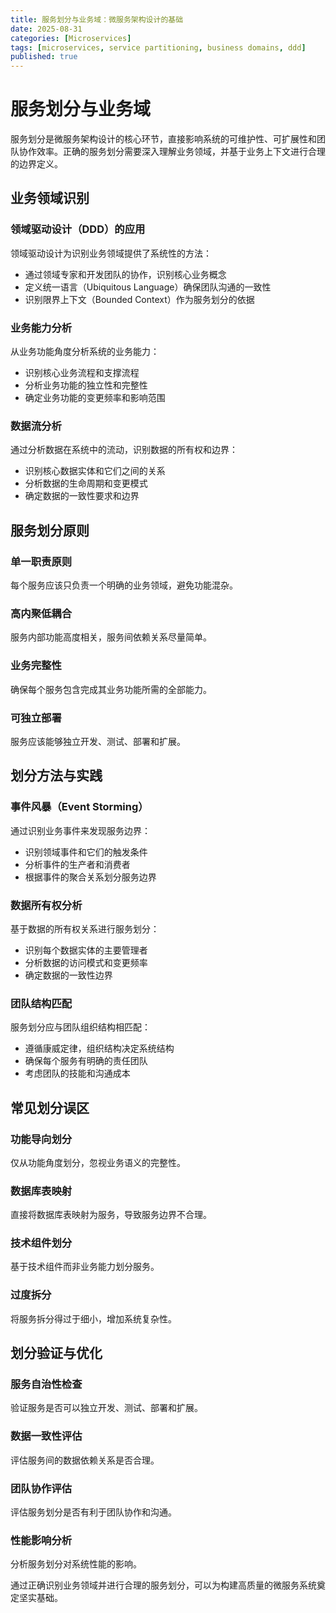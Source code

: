 ```yaml
---
title: 服务划分与业务域：微服务架构设计的基础
date: 2025-08-31
categories: [Microservices]
tags: [microservices, service partitioning, business domains, ddd]
published: true
---
```


# 服务划分与业务域

服务划分是微服务架构设计的核心环节，直接影响系统的可维护性、可扩展性和团队协作效率。正确的服务划分需要深入理解业务领域，并基于业务上下文进行合理的边界定义。

## 业务领域识别

### 领域驱动设计（DDD）的应用
领域驱动设计为识别业务领域提供了系统性的方法：
- 通过领域专家和开发团队的协作，识别核心业务概念
- 定义统一语言（Ubiquitous Language）确保团队沟通的一致性
- 识别限界上下文（Bounded Context）作为服务划分的依据

### 业务能力分析
从业务功能角度分析系统的业务能力：
- 识别核心业务流程和支撑流程
- 分析业务功能的独立性和完整性
- 确定业务功能的变更频率和影响范围

### 数据流分析
通过分析数据在系统中的流动，识别数据的所有权和边界：
- 识别核心数据实体和它们之间的关系
- 分析数据的生命周期和变更模式
- 确定数据的一致性要求和边界

## 服务划分原则

### 单一职责原则
每个服务应该只负责一个明确的业务领域，避免功能混杂。

### 高内聚低耦合
服务内部功能高度相关，服务间依赖关系尽量简单。

### 业务完整性
确保每个服务包含完成其业务功能所需的全部能力。

### 可独立部署
服务应该能够独立开发、测试、部署和扩展。

## 划分方法与实践

### 事件风暴（Event Storming）
通过识别业务事件来发现服务边界：
- 识别领域事件和它们的触发条件
- 分析事件的生产者和消费者
- 根据事件的聚合关系划分服务边界

### 数据所有权分析
基于数据的所有权关系进行服务划分：
- 识别每个数据实体的主要管理者
- 分析数据的访问模式和变更频率
- 确定数据的一致性边界

### 团队结构匹配
服务划分应与团队组织结构相匹配：
- 遵循康威定律，组织结构决定系统结构
- 确保每个服务有明确的责任团队
- 考虑团队的技能和沟通成本

## 常见划分误区

### 功能导向划分
仅从功能角度划分，忽视业务语义的完整性。

### 数据库表映射
直接将数据库表映射为服务，导致服务边界不合理。

### 技术组件划分
基于技术组件而非业务能力划分服务。

### 过度拆分
将服务拆分得过于细小，增加系统复杂性。

## 划分验证与优化

### 服务自治性检查
验证服务是否可以独立开发、测试、部署和扩展。

### 数据一致性评估
评估服务间的数据依赖关系是否合理。

### 团队协作评估
评估服务划分是否有利于团队协作和沟通。

### 性能影响分析
分析服务划分对系统性能的影响。

通过正确识别业务领域并进行合理的服务划分，可以为构建高质量的微服务系统奠定坚实基础。